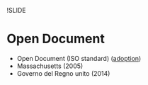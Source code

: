 !SLIDE

# Open Document #

* Open Document (ISO standard) ([adoption][open-document-adoption])
* Massachusetts (2005)
* Governo del Regno unito (2014)

[open-document-adoption]: http://en.wikipedia.org/wiki/OpenDocument_adoption

